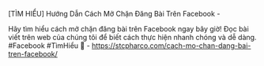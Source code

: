 [TÌM HIỂU] Hướng Dẫn Cách Mở Chặn Đăng Bài Trên Facebook - 

Hãy tìm hiểu cách mở chặn đăng bài trên Facebook ngay bây giờ! Đọc bài viết trên web của chúng tôi để biết cách thực hiện nhanh chóng và dễ dàng. #Facebook #TìmHiểu 🤔 - https://stcpharco.com/cach-mo-chan-dang-bai-tren-facebook/
